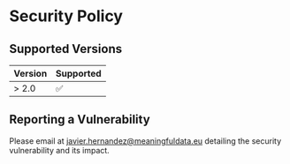 # Security Policy

## Supported Versions

| Version | Supported          |
| ------- | ------------------ |
| > 2.0   | :white_check_mark: |

## Reporting a Vulnerability

Please email at javier.hernandez@meaningfuldata.eu detailing the security vulnerability and its impact.
